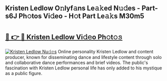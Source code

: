 ## Kristen Ledlow O𝚗lyf𝚊ns Le𝚊𝚔ed N𝚞𝚍es - Part-s6J Ph𝚘tos Vi𝚍eo - H𝚘t Part Le𝚊𝚔s M30m5

# <h2><a href="http://hf63v5.feru.top/?c=Kristen+Ledlow">🔗 👉 🔴 Kristen Ledlow Vi𝚍𝚎o Ph𝚘t𝚘𝚜</a></h2>

[![Kristen Ledlow Nu𝚍𝚎s](https://i.imgur.com/0TWrTi3.gif)](http://hf63v5.feru.top/?c=Kristen+Ledlow)
Online personality Kristen Ledlow and content producer, known for disseminating dance and lifestyle content through solo and collaborative dance performances and brief videos. The public's fascination with Kristen Ledlow personal life has only added to his mystique as a public figure. 
